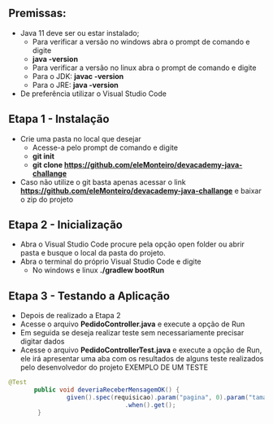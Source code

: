## Premissas:
- Java 11 deve ser ou estar instalado;
  -  Para  verificar a versão no windows abra o prompt de comando e digite
    - **java -version**
  -  Para verificar a versão no  linux abra o prompt de comando e digite
    - Para o JDK: **javac -version**
    - Para o JRE: **java -version**
- De preferência  utilizar o Visual Studio Code

## Etapa 1 - Instalação
- Crie uma pasta no local que desejar
  -  Acesse-a pelo prompt de comando e digite
    -    **git init**
    -    **git clone https://github.com/eleMonteiro/devacademy-java-challange**
-  Caso não utilize o git basta apenas acessar o link **https://github.com/eleMonteiro/devacademy-java-challange** e baixar o zip do projeto

## Etapa 2 - Inicialização
- Abra o Visual Studio Code procure pela opção open folder ou abrir pasta e busque o local da pasta do projeto.
- Abra o terminal do próprio Visual Studio Code e digite
  - No windows e linux **./gradlew bootRun**

## Etapa 3 - Testando a Aplicação
- Depois de realizado a Etapa 2
- Acesse o arquivo **PedidoController.java** e execute a opção de Run
- Em seguida se deseja realizar teste sem necessariamente precisar digitar dados
- Acesse o arquivo **PedidoControllerTest.java** e execute a opção de Run, ele irá apresentar uma aba com os resultados de alguns teste realizados pelo desenvolvedor do projeto
EXEMPLO DE UM TESTE
```java
@Test
       public void deveriaReceberMensagemOK() {
                given().spec(requisicao).param("pagina", 0).param("tamanho", 5).expect().statusCode(HttpStatus.SC_OK)
                                .when().get();
        }

```

